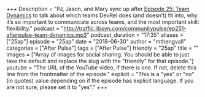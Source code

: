 +++
Description = "PJ, Jason, and Mary sync up after [Episode 25: Team Dynamics](http://communitypulse.io/25-team-dynamics/) to talk about which teams DevRel does (and doesn’t) fit into, why it’s so important to communicate across teams, and the most important skill: flexibility."
podcast = "http://traffic.libsyn.com/communitypulse/ep251-afterpulse-team-dynamics.mp3"
podcast_duration = "17:35"
aliases = ["25ap"]
episode = "25ap"
date = "2018-06-30"
author = "mthengvall"
categories = ["After Pulse"]
tags = ["After Pulse"]
friendly = "25ap"
title = ""
images = ["Array of images for social sharing. You should be able to just take the default and replace the slug with the "friendly" for that episode."]
youtube = "The URL of the YouTube video, if there is one. If not, delete this line from the frontmatter of the episode."
explicit = "This is a "yes" or "no" (in quotes) value depending on if the episode has explicit language. If you are not sure, please set it to "yes"."
+++
